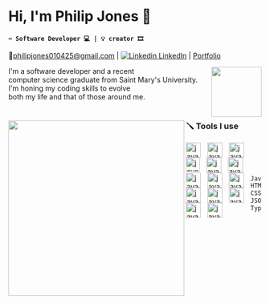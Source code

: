 #  Hi, I'm Philip Jones 👋

**` ⌨️ Software Developer 💻 | 💡 creator 🎞️ `** 

📧philipjones010425@gmail.com | [![Linkedin](https://i.sstatic.net/gVE0j.png) LinkedIn](https://www.linkedin.com/in/philip-jones-12b2181b2/) | [Portfolio](https://philipjones.netlify.app/)


I'm a software developer and a recent <img align="right" width="100px" src="https://github.com/user-attachments/assets/3ef6b740-55ad-4f0f-b145-aacc8fa1697b"/> <br />
computer science graduate from Saint Mary's University. <br />
I'm honing my coding skills to evolve <br />
both my life and that of those around me. <br />

#
<img align="left" width="350" src="https://github.com/user-attachments/assets/8269f923-57b7-42b5-aaba-f8ef3712d410"/>
<h3>🪛 Tools I use</h3>

<img align="left" alt="java" width="30px" style="padding-right:10px;" src="https://cdn.jsdelivr.net/gh/devicons/devicon@latest/icons/python/python-original.svg" title="python"/>
<img align="left" alt="java" width="30px" style="padding-right:10px;" src="https://cdn.jsdelivr.net/gh/devicons/devicon@latest/icons/html5/html5-original.svg" title="html5"/>
<img align="left" alt="java" width="30px" style="padding-right:10px;" src="https://cdn.jsdelivr.net/gh/devicons/devicon@latest/icons/css3/css3-original.svg" title="css3"/>
<img align="left" alt="java" width="28px" style="padding-right:10px;" src="https://cdn.jsdelivr.net/gh/devicons/devicon@latest/icons/java/java-plain.svg" title="java"/>
<img align="left" alt="java" width="30px" style="padding-right:10px;" src="https://cdn.jsdelivr.net/gh/devicons/devicon@latest/icons/react/react-original.svg" title="react"/>
<img align="left" alt="java" width="30px" style="padding-right:10px;" src="https://cdn.jsdelivr.net/gh/devicons/devicon@latest/icons/cplusplus/cplusplus-original.svg" title="C++"/>
<img align="left" alt="java" width="30px" style="padding-right:10px;" src="https://cdn.jsdelivr.net/gh/devicons/devicon@latest/icons/typescript/typescript-original.svg" title="typescript"/>
<img align="left" alt="java" width="30px" style="padding-right:10px;" src="https://cdn.jsdelivr.net/gh/devicons/devicon@latest/icons/visualbasic/visualbasic-original.svg" title="visual basic"/>
<img align="left" alt="java" width="30px" style="padding-right:10px;" src="https://cdn.jsdelivr.net/gh/devicons/devicon@latest/icons/linux/linux-original.svg" title="linux"/>
<img align="left" alt="java" width="30px" style="padding-right:10px;" src="https://cdn.jsdelivr.net/gh/devicons/devicon@latest/icons/azure/azure-original.svg" title="azure"/>      
<img align="left" alt="java" width="30px" style="padding-right:10px;" src="https://cdn.jsdelivr.net/gh/devicons/devicon@latest/icons/azuresqldatabase/azuresqldatabase-original.svg" title="sql"/>
<img align="left" alt="java" width="30px" style="padding-right:10px;" src="https://cdn.jsdelivr.net/gh/devicons/devicon@latest/icons/pandas/pandas-original.svg" title="pandas"/>
<img align="left" alt="java" width="30px" style="padding-right:10px;" src="https://cdn.jsdelivr.net/gh/devicons/devicon@latest/icons/unity/unity-original.svg" title="unity" />
<img align="left" alt="java" width="30px" style="padding-right:10px;" src= "https://github.com/user-attachments/assets/f79bd760-35cb-488f-bc88-ea77c44b7f3c" title="aesprite" />
          

<br />
<br />
<br />
<!--START_SECTION:waka-->

```txt
JavaScript   4 hrs 16 mins   ████████████████████▒░░░░   80.98 %
HTML         24 mins         ██░░░░░░░░░░░░░░░░░░░░░░░   07.59 %
CSS          17 mins         █▒░░░░░░░░░░░░░░░░░░░░░░░   05.60 %
JSON         15 mins         █▒░░░░░░░░░░░░░░░░░░░░░░░   05.03 %
TypeScript   1 min           ░░░░░░░░░░░░░░░░░░░░░░░░░   00.61 %
```

<!--END_SECTION:waka-->




